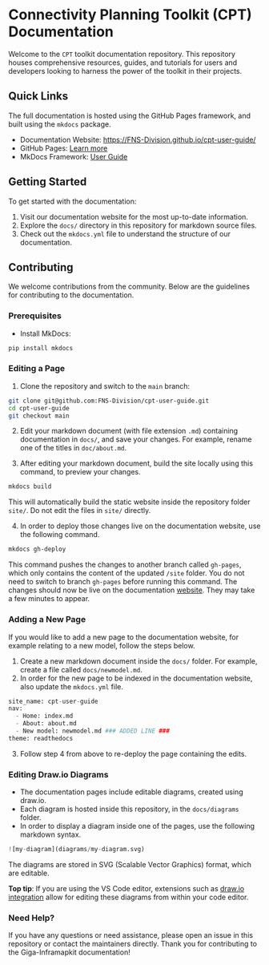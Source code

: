 # Connectivity Planning Toolkit (CPT) Documentation

Welcome to the `CPT` toolkit documentation repository. This repository houses comprehensive resources, guides, and tutorials for users and developers looking to harness the power of the toolkit in their projects.

## Quick Links

The full documentation is hosted using the GitHub Pages framework, and built using the `mkdocs` package.

- Documentation Website: https://FNS-Division.github.io/cpt-user-guide/
- GitHub Pages: [Learn more](https://pages.github.com/)
- MkDocs Framework: [User Guide](https://www.mkdocs.org/user-guide/)

## Getting Started

To get started with the documentation:

1. Visit our documentation website for the most up-to-date information.
2. Explore the `docs/` directory in this repository for markdown source files.
3. Check out the `mkdocs.yml` file to understand the structure of our documentation.

## Contributing

We welcome contributions from the community. Below are the guidelines for contributing to the documentation.

### Prerequisites

- Install MkDocs:

```sh
pip install mkdocs
```

### Editing a Page

1. Clone the repository and switch to the `main` branch:

```sh
git clone git@github.com:FNS-Division/cpt-user-guide.git
cd cpt-user-guide
git checkout main
```

2. Edit your markdown document (with file extension `.md`) containing documentation in `docs/`, and save your changes. For example, rename one of the titles in `doc/about.md`.

3. After editing your markdown document, build the site locally using this command, to preview your changes.

```sh
mkdocs build
```

This will automatically build the static website inside the repository folder `site/`. Do not edit the files in `site/` directly.

4. In order to deploy those changes live on the documentation website, use the following command.

```sh
mkdocs gh-deploy
```

This command pushes the changes to another branch called `gh-pages`, which only contains the content of the updated `/site` folder. You do not need to switch to branch `gh-pages` before running this command. The changes should now be live on the documentation [website](https://FNS-Division.github.io/cpt-user-guide/). They may take a few minutes to appear.


### Adding a New Page

If you would like to add a new page to the documentation website, for example relating to a new model, follow the steps below.

1. Create a new markdown document inside the `docs/` folder. For example, create a file called `docs/newmodel.md`.
2. In order for the new page to be indexed in the documentation website, also update the `mkdocs.yml` file.

```python
site_name: cpt-user-guide
nav:
  - Home: index.md
  - About: about.md
  - New model: newmodel.md ### ADDED LINE ###
theme: readthedocs
```

3. Follow step 4 from above to re-deploy the page containing the edits.

### Editing Draw.io Diagrams

- The documentation pages include editable diagrams, created using draw.io.
- Each diagram is hosted inside this repository, in the `docs/diagrams` folder.
- In order to display a diagram inside one of the pages, use the following markdown syntax.

```python
![my-diagram](diagrams/my-diagram.svg)
```

The diagrams are stored in SVG (Scalable Vector Graphics) format, which are editable.

**Top tip**: If you are using the VS Code editor, extensions such as [draw.io integration](https://marketplace.visualstudio.com/items?itemName=hediet.vscode-drawio) allow for editing these diagrams from within your code editor.

### Need Help?

If you have any questions or need assistance, please open an issue in this repository or contact the maintainers directly.
Thank you for contributing to the Giga-Inframapkit documentation!